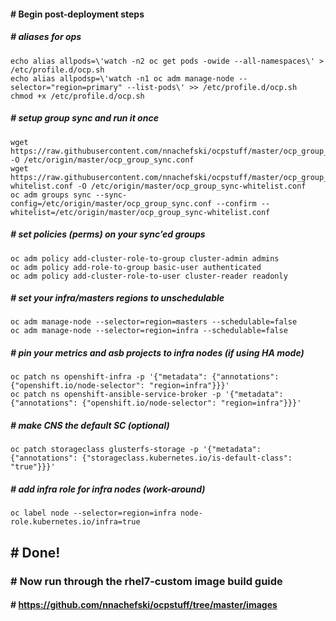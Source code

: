 #### # Begin post-deployment steps
##### # aliases for ops
```
echo alias allpods=\'watch -n2 oc get pods -owide --all-namespaces\' > /etc/profile.d/ocp.sh
echo alias allpodsp=\'watch -n1 oc adm manage-node --selector="region=primary" --list-pods\' >> /etc/profile.d/ocp.sh
chmod +x /etc/profile.d/ocp.sh
```
##### # setup group sync and run it once
```
wget https://raw.githubusercontent.com/nnachefski/ocpstuff/master/ocp_group_sync.conf -O /etc/origin/master/ocp_group_sync.conf
wget https://raw.githubusercontent.com/nnachefski/ocpstuff/master/ocp_group_sync-whitelist.conf -O /etc/origin/master/ocp_group_sync-whitelist.conf 
oc adm groups sync --sync-config=/etc/origin/master/ocp_group_sync.conf --confirm --whitelist=/etc/origin/master/ocp_group_sync-whitelist.conf
```
##### # set policies (perms) on your sync’ed groups
```
oc adm policy add-cluster-role-to-group cluster-admin admins
oc adm policy add-role-to-group basic-user authenticated
oc adm policy add-cluster-role-to-user cluster-reader readonly
```
##### # set your infra/masters regions to unschedulable
```
oc adm manage-node --selector=region=masters --schedulable=false
oc adm manage-node --selector=region=infra --schedulable=false
```
##### # pin your metrics and asb projects to infra nodes (if using HA mode)
```
oc patch ns openshift-infra -p '{"metadata": {"annotations": {"openshift.io/node-selector": "region=infra"}}}'
oc patch ns openshift-ansible-service-broker -p '{"metadata": {"annotations": {"openshift.io/node-selector": "region=infra"}}}'
```
##### # make CNS the default SC (optional)
```
oc patch storageclass glusterfs-storage -p '{"metadata": {"annotations": {"storageclass.kubernetes.io/is-default-class": "true"}}}'
```
##### # add infra role for infra nodes (work-around)
```
oc label node --selector=region=infra node-role.kubernetes.io/infra=true
```
## # Done!

### # Now run through the rhel7-custom image build guide
#### # https://github.com/nnachefski/ocpstuff/tree/master/images
